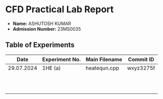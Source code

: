 # CFD Practical Lab Report

- **Name:** ASHUTOSH KUMAR
- **Admission Number:** 23MS0035

## Table of Experiments

| Date       | Experiment No. | Main Filename  | Commit ID  |
|------------|----------------|----------------|------------|
| 29.07.2024 | 1HE (a)        | heatequn.cpp   | wxyz3275f  |
|            |                |                |            |
|            |                |                |            |
|            |                |                |            |
|            |                |                |            |
|            |                |                |            |
|            |                |                |            |
|            |                |                |            |
|            |                |                |            |
|            |                |                |            |
|            |                |                |            |
|            |                |                |            |
